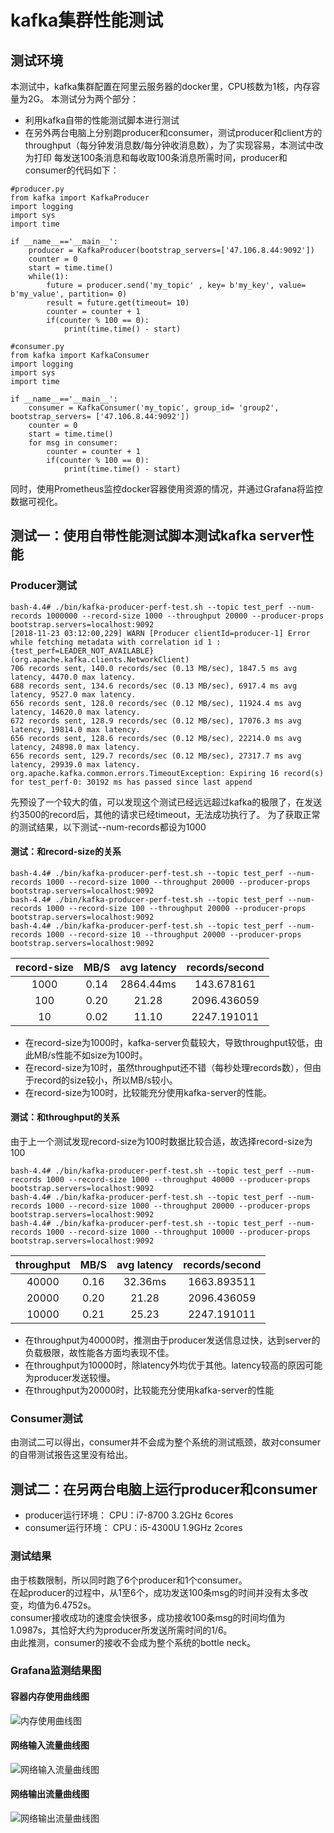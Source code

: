 # kafka集群性能测试
## 测试环境
本测试中，kafka集群配置在阿里云服务器的docker里，CPU核数为1核，内存容量为2G。
本测试分为两个部分：
- 利用kafka自带的性能测试脚本进行测试
- 在另外两台电脑上分别跑producer和consumer，测试producer和client方的throughput（每分钟发消息数/每分钟收消息数），为了实现容易，本测试中改为打印
每发送100条消息和每收取100条消息所需时间，producer和consumer的代码如下：
```
#producer.py
from kafka import KafkaProducer
import logging
import sys
import time

if __name__=='__main__':
    producer = KafkaProducer(bootstrap_servers=['47.106.8.44:9092'])
    counter = 0
    start = time.time()
    while(1):
        future = producer.send('my_topic' , key= b'my_key', value= b'my_value', partition= 0)
        result = future.get(timeout= 10)
        counter = counter + 1
        if(counter % 100 == 0):
            print(time.time() - start)
```
```
#consumer.py
from kafka import KafkaConsumer
import logging
import sys
import time

if __name__=='__main__':
    consumer = KafkaConsumer('my_topic', group_id= 'group2', bootstrap_servers= ['47.106.8.44:9092'])
    counter = 0
    start = time.time()
    for msg in consumer:	
        counter = counter + 1
        if(counter % 100 == 0):
            print(time.time() - start)
```
同时，使用Prometheus监控docker容器使用资源的情况，并通过Grafana将监控数据可视化。

## 测试一：使用自带性能测试脚本测试kafka server性能
### Producer测试
```
bash-4.4# ./bin/kafka-producer-perf-test.sh --topic test_perf --num-records 1000000 --record-size 1000 --throughput 20000 --producer-props bootstrap.servers=localhost:9092
[2018-11-23 03:12:00,229] WARN [Producer clientId=producer-1] Error while fetching metadata with correlation id 1 : {test_perf=LEADER_NOT_AVAILABLE} (org.apache.kafka.clients.NetworkClient)
706 records sent, 140.0 records/sec (0.13 MB/sec), 1847.5 ms avg latency, 4470.0 max latency.
688 records sent, 134.6 records/sec (0.13 MB/sec), 6917.4 ms avg latency, 9527.0 max latency.
656 records sent, 128.0 records/sec (0.12 MB/sec), 11924.4 ms avg latency, 14620.0 max latency.
672 records sent, 128.9 records/sec (0.12 MB/sec), 17076.3 ms avg latency, 19814.0 max latency.
656 records sent, 128.6 records/sec (0.12 MB/sec), 22214.0 ms avg latency, 24898.0 max latency.
656 records sent, 129.7 records/sec (0.12 MB/sec), 27317.7 ms avg latency, 29939.0 max latency.
org.apache.kafka.common.errors.TimeoutException: Expiring 16 record(s) for test_perf-0: 30192 ms has passed since last append
```
先预设了一个较大的值，可以发现这个测试已经远远超过kafka的极限了，在发送约3500的record后，其他的请求已经timeout，无法成功执行了。
为了获取正常的测试结果，以下测试--num-records都设为1000
#### 测试：和record-size的关系
```
bash-4.4# ./bin/kafka-producer-perf-test.sh --topic test_perf --num-records 1000 --record-size 1000 --throughput 20000 --producer-props bootstrap.servers=localhost:9092
bash-4.4# ./bin/kafka-producer-perf-test.sh --topic test_perf --num-records 1000 --record-size 100 --throughput 20000 --producer-props bootstrap.servers=localhost:9092
bash-4.4# ./bin/kafka-producer-perf-test.sh --topic test_perf --num-records 1000 --record-size 10 --throughput 20000 --producer-props bootstrap.servers=localhost:9092
```
| record-size | MB/S | avg latency |  records/second |
| :------: | :------: | :------: | :------: |
| 1000 | 0.14 | 2864.44ms | 143.678161 |
| 100 | 0.20 | 21.28 | 2096.436059 |
| 10  | 0.02 | 11.10 | 2247.191011 |

- 在record-size为1000时，kafka-server负载较大，导致throughput较低，由此MB/s性能不如size为100时。
- 在record-size为10时，虽然throughput还不错（每秒处理records数），但由于record的size较小，所以MB/s较小。
- 在record-size为100时，比较能充分使用kafka-server的性能。

#### 测试：和throughput的关系
由于上一个测试发现record-size为100时数据比较合适，故选择record-size为100
```
bash-4.4# ./bin/kafka-producer-perf-test.sh --topic test_perf --num-records 1000 --record-size 1000 --throughput 40000 --producer-props bootstrap.servers=localhost:9092
bash-4.4# ./bin/kafka-producer-perf-test.sh --topic test_perf --num-records 1000 --record-size 1000 --throughput 20000 --producer-props bootstrap.servers=localhost:9092
bash-4.4# ./bin/kafka-producer-perf-test.sh --topic test_perf --num-records 1000 --record-size 1000 --throughput 10000 --producer-props bootstrap.servers=localhost:9092
```
| throughput | MB/S | avg latency |  records/second |
| :------: | :------: | :------: | :------: |
| 40000 | 0.16 | 32.36ms | 1663.893511 |
| 20000 | 0.20 | 21.28 | 2096.436059 |
| 10000  | 0.21 | 25.23 | 2247.191011 |

- 在throughput为40000时，推测由于producer发送信息过快，达到server的负载极限，故性能各方面均表现不佳。
- 在throughput为10000时，除latency外均优于其他。latency较高的原因可能为producer发送较慢。
- 在throughput为20000时，比较能充分使用kafka-server的性能

### Consumer测试
由测试二可以得出，consumer并不会成为整个系统的测试瓶颈，故对consumer的自带测试报告这里没有给出。

## 测试二：在另两台电脑上运行producer和consumer
- producer运行环境：
CPU：i7-8700 3.2GHz 6cores
- consumer运行环境：
CPU：i5-4300U 1.9GHz 2cores

### 测试结果
由于核数限制，所以同时跑了6个producer和1个consumer。</br>
在起producer的过程中，从1至6个，成功发送100条msg的时间并没有太多改变，均值为6.4752s。</br>
consumer接收成功的速度会快很多，成功接收100条msg的时间均值为1.0987s，其恰好大约为producer所发送所需时间的1/6。</br>
由此推测，consumer的接收不会成为整个系统的bottle neck。</br>

### Grafana监测结果图
#### 容器内存使用曲线图
![内存使用曲线图](https://github.com/592McAvoy/homework1/blob/master/hw3/%E5%9B%BE%E7%89%87/%E5%86%85%E5%AD%98%E4%BD%BF%E7%94%A8.png)
#### 网络输入流量曲线图
![网络输入流量曲线图](https://github.com/592McAvoy/homework1/blob/master/hw3/%E5%9B%BE%E7%89%87/network%20input.png)
#### 网络输出流量曲线图
![网络输出流量曲线图](https://github.com/592McAvoy/homework1/blob/master/hw3/%E5%9B%BE%E7%89%87/network%20output.png)
